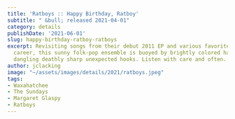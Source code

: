 ```yaml
---
title: 'Ratboys :: Happy Birthday, Ratboy'
subtitle: " &bull; released 2021-04-01"
category: details
publishDate: '2021-06-01'
slug: happy-birthday-ratboy-ratboys
excerpt: Revisiting songs from their debut 2011 EP and various favorites from a ten-year
  career, this sunny folk-pop ensemble is buoyed by brightly colored harmony balloons
  dangling deathly sharp unexpected hooks. Listen with care and often.
author: jclacking
image: "~/assets/images/details/2021/ratboys.jpeg"
tags:
- Waxahatchee
- The Sundays
- Margaret Glaspy
- Ratboys
---
```


